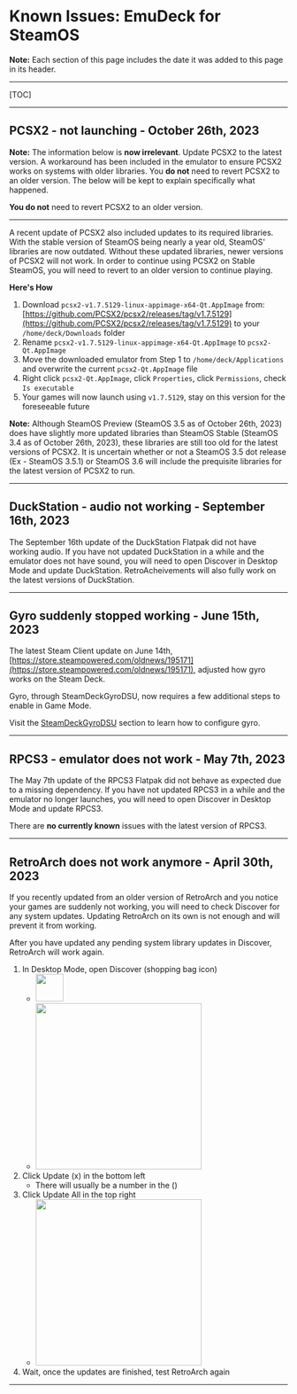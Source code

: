 # Known Issues: EmuDeck for SteamOS

**Note:** Each section of this page includes the date it was added to this page in its header. 

***

[TOC]

***


## PCSX2 - not launching - October 26th, 2023

**Note:** The information below is **now irrelevant**. Update PCSX2 to the latest version. A workaround has been included in the emulator to ensure PCSX2 works on systems with older libraries. You **do not** need to revert PCSX2 to an older version. The below will be kept to explain specifically what happened. 

**You do not** need to revert PCSX2 to an older version. 

***

A recent update of PCSX2 also included updates to its required libraries. With the stable version of SteamOS being nearly a year old, SteamOS' libraries are now outdated. Without these updated libraries, newer versions of PCSX2 will not work. In order to continue using PCSX2 on Stable SteamOS, you will need to revert to an older version to continue playing.

**Here's How**

1. Download `pcsx2-v1.7.5129-linux-appimage-x64-Qt.AppImage` from: [https://github.com/PCSX2/pcsx2/releases/tag/v1.7.5129](https://github.com/PCSX2/pcsx2/releases/tag/v1.7.5129) to your `/home/deck/Downloads` folder
2. Rename `pcsx2-v1.7.5129-linux-appimage-x64-Qt.AppImage` to `pcsx2-Qt.AppImage`
3. Move the downloaded emulator from Step 1 to `/home/deck/Applications` and overwrite the current `pcsx2-Qt.AppImage` file
4. Right click `pcsx2-Qt.AppImage`, click `Properties`, click `Permissions`, check `Is executable`
5. Your games will now launch using `v1.7.5129`, stay on this version for the foreseeable future

**Note:** Although SteamOS Preview (SteamOS 3.5 as of October 26th, 2023) does have slightly more updated libraries than SteamOS Stable (SteamOS 3.4 as of October 26th, 2023), these libraries are still too old for the latest versions of PCSX2. It is uncertain whether or not a SteamOS 3.5 dot release (Ex - SteamOS 3.5.1) or SteamOS 3.6 will include the prequisite libraries for the latest version of PCSX2 to run. 

***

## DuckStation - audio not working - September 16th, 2023

The September 16th update of the DuckStation Flatpak did not have working audio. If you have not updated DuckStation in a while and the emulator does not have sound, you will need to open Discover in Desktop Mode and update DuckStation. RetroAcheivements will also fully work on the latest versions of DuckStation. 

***

## Gyro suddenly stopped working - June 15th, 2023

The latest Steam Client update on June 14th, [https://store.steampowered.com/oldnews/195171](https://store.steampowered.com/oldnews/195171), adjusted how gyro works on the Steam Deck. 

Gyro, through SteamDeckGyroDSU, now requires a few additional steps to enable in Game Mode. 

Visit the [SteamDeckGyroDSU](../../emudeck-application/steamos/emudeck-application-101.md#steamdeckgyrodsu) section to learn how to configure gyro.

***

## RPCS3 - emulator does not work - May 7th, 2023

The May 7th update of the RPCS3 Flatpak did not behave as expected due to a missing dependency. If you have not updated RPCS3 in a while and the emulator no longer launches, you will need to open Discover in Desktop Mode and update RPCS3. 

There are **no currently known** issues with the latest version of RPCS3.   

***

## RetroArch does not work anymore - April 30th, 2023

If you recently updated from an older version of RetroArch and you notice your games are suddenly not working, you will need to check Discover for any system updates. Updating RetroArch on its own is not enough and will prevent it from working.

After you have updated any pending system library updates in Discover, RetroArch will work again. 

1. In Desktop Mode, open Discover (shopping bag icon)
    * <img src="https://user-images.githubusercontent.com/108900299/236019379-be39493c-8b61-4163-be41-ff3de4d14177.png" height=50>
    * <img src="https://user-images.githubusercontent.com/108900299/236021304-1d8a5494-c866-4103-8491-f0baf93a9a88.png" height=300>
2. Click Update (x) in the bottom left
    * There will usually be a number in the ()
3. Click Update All in the top right
    * <img src="https://user-images.githubusercontent.com/108900299/236020629-558f88f7-76f2-4fa6-b137-adaf077411bb.png" height="300">
4. Wait, once the updates are finished, test RetroArch again

***
